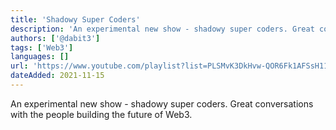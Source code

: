 ```yaml
---
title: 'Shadowy Super Coders'
description: 'An experimental new show - shadowy super coders. Great conversations with the people building the future of Web3.'
authors: ['@dabit3']
tags: ['Web3']
languages: []
url: 'https://www.youtube.com/playlist?list=PLSMvK3DkHvw-QOR6Fk1AFSsH11xD5nA2X'
dateAdded: 2021-11-15
---
```


An experimental new show - shadowy super coders. Great conversations with the people building the future of Web3.